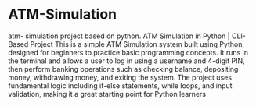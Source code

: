 # ATM-Simulation
atm- simulation project based on python.
 ATM Simulation in Python | CLI-Based Project
This is a simple ATM Simulation system built using Python, designed for beginners to practice basic programming concepts. It runs in the terminal and allows a user to log in using a username and 4-digit PIN, then perform banking operations such as checking balance, depositing money, withdrawing money, and exiting the system. The project uses fundamental logic including if-else statements, while loops, and input validation, making it a great starting point for Python learners
